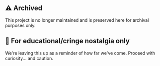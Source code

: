 
## ⚠️ Archived
This project is no longer maintained and is preserved here for archival purposes only. 

## 🧪 For educational/cringe nostalgia only
We're leaving this up as a reminder of how far we've come. Proceed with curiosity... and caution.

